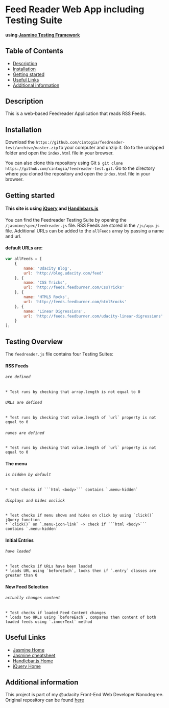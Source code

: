 # Feed Reader Web App including Testing Suite
#### using [Jasmine Testing Framework](https://github.com/jasmine/jasmine)

## Table of Contents

* [Description](#description)
* [Installation](#installation)
* [Getting started](#getting-started)
* [Useful Links](#useful-links)
* [Additional information](#additional-information)

## Description

This is a web-based Feedreader Application that reads RSS Feeds.

## Installation

Download the `https://github.com/cintogia/feedreader-test/archive/master.zip` to your computer and unzip it. Go to the unzipped folder and open the `index.html` file in your browser.

You can also clone this repository using Git `$ git clone https://github.com/cintogia/feedreader-test.git`. Go to the directory where you cloned the repository and open the `index.html` file in your browser.

## Getting started

#### This site is using [jQuery](https://github.com/jquery/jquery) and [Handlebars.js](https://github.com/wycats/handlebars.js/)

You can find the Feedreader Testing Suite by opening the `/jasmine/spec/feedreader.js` file.
RSS Feeds are stored in the `/js/app.js` file. Additional URLs can be added to the `allFeeds` array by passing a name and url.

#### default URLs are:

```javascript
var allFeeds = [
    {
        name: 'Udacity Blog',
        url: 'http://blog.udacity.com/feed'
    }, {
        name: 'CSS Tricks',
        url: 'http://feeds.feedburner.com/CssTricks'
    }, {
        name: 'HTML5 Rocks',
        url: 'http://feeds.feedburner.com/html5rocks'
    }, {
        name: 'Linear Digressions',
        url: 'http://feeds.feedburner.com/udacity-linear-digressions'
    }
];
```

## Testing Overview

The `feedreader.js` file contains four Testing Suites:

#### RSS Feeds
###### `are defined`
    * Test runs by checking that array.length is not equal to 0

  ###### `URLs are defined`
    * Test runs by checking that value.length of `url` property is not equal to 0

  ###### `names are defined`
    * Test runs by checking that value.length of `url` property is not equal to 0

#### The menu
###### `is hidden by default`
    * Test checks if ```html <body>``` contains `.menu-hidden`

###### `displays and hides onclick`
    * Test checks if menu shows and hides on click by using `click()` jQuery function
    * `click()` on `.menu-icon-link` -> check if ```html <body>``` contains `.menu-hidden`

#### Initial Entries
###### `have loaded`
    * Test checks if URLs have been loaded
    * loads URL using `beforeEach`, looks then if `.entry` classes are greater than 0

#### New Feed Selection
###### `actually changes content`
    * Test checks if loaded Feed Content changes
    * loads two URLs using `beforeEach`, compares then content of both loaded feeds using `.innerText` method

## Useful Links

 * [Jasmine Home](https://jasmine.github.io/)
 * [Jasmine cheatsheet](https://devhints.io/jasmine)
 * [Handlebar.js Home](https://handlebarsjs.com/)
 * [jQuery Home](https://jquery.com/)

## Additional information

This project is part of my @udacity Front-End Web Developer Nanodegree. Original repository can be found [here](https://github.com/udacity/frontend-nanodegree-feedreader)